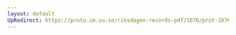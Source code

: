 ```yaml
---
layout: default
UpRedirect: https://pruto.im.uu.se/riksdagen-records-pdf/1876/prot-1876--fk--015.pdf
---
```

